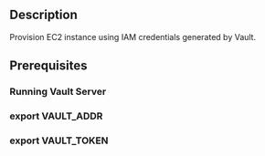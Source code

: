 ## Description
Provision EC2 instance using IAM credentials generated by Vault. 

## Prerequisites
### Running Vault Server
### export VAULT_ADDR
### export VAULT_TOKEN


